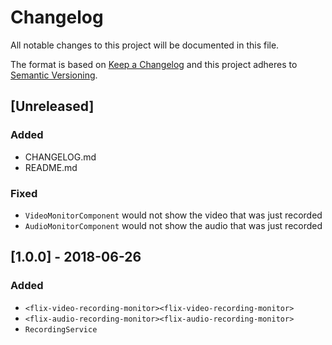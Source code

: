 # Changelog
All notable changes to this project will be documented in this file.

The format is based on [Keep a Changelog](http://keepachangelog.com/en/1.0.0/)
and this project adheres to [Semantic Versioning](http://semver.org/spec/v2.0.0.html).

## [Unreleased]
### Added
- CHANGELOG.md
- README.md

### Fixed
- `VideoMonitorComponent` would not show the video that was just recorded
- `AudioMonitorComponent` would not show the audio that was just recorded

## [1.0.0] - 2018-06-26
### Added
- `<flix-video-recording-monitor><flix-video-recording-monitor>`
- `<flix-audio-recording-monitor><flix-audio-recording-monitor>`
- `RecordingService`

